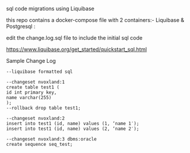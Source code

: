 sql code migrations using Liquibase

this repo contains a docker-compose file with 2 containers:- Liquibase & Postgresql
:

edit the change.log.sql file to include the initial sql code 

https://www.liquibase.org/get_started/quickstart_sql.html


Sample Change Log
    
 
    --liquibase formatted sql

    --changeset nvoxland:1
    create table test1 (
    id int primary key,
    name varchar(255)
    );
    --rollback drop table test1;

    --changeset nvoxland:2
    insert into test1 (id, name) values (1, ‘name 1′);
    insert into test1 (id, name) values (2, ‘name 2′);

    --changeset nvoxland:3 dbms:oracle
    create sequence seq_test;

